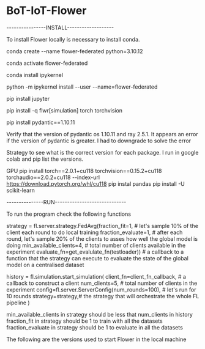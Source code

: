 # BoT-IoT-Flower


----------------INSTALL-------------------



To install Flower locally is necessary to install conda. 

conda create --name flower-federated python=3.10.12

conda activate flower-federated

conda install ipykernel

python -m ipykernel install --user --name=flower-federated

pip install jupyter

pip install -q flwr[simulation] torch torchvision

pip install pydantic==1.10.11


Verify that the version of pydantic os 1.10.11 and ray 2.5.1. It appears an error if the version of pydantic is greater. I had to downgrade to solve the error

Strategy to see what is the correct version for each package. I run in google colab and pip list the versions. 

GPU 
pip install torch==2.0.1+cu118 torchvision==0.15.2+cu118 torchaudio==2.0.2+cu118 --index-url https://download.pytorch.org/whl/cu118
pip instal pandas
pip install -U scikit-learn

---------------RUN-----------------------------

To run the program check the following functions


strategy = fl.server.strategy.FedAvg(fraction_fit=1, # let's sample 10% of the client each round to do local training
                                      fraction_evaluate=1, # after each round, let's sample 20% of the clients to asses how well the global model is doing
                                      min_available_clients=4, # total number of clients available in the experiment
                                      evaluate_fn=get_evalulate_fn(testloader)) # a callback to a function that the strategy can execute to evaluate the state of the global model on a centralised dataset


history = fl.simulation.start_simulation(
    client_fn=client_fn_callback, # a callback to construct a client
    num_clients=5, # total number of clients in the experiment
    config=fl.server.ServerConfig(num_rounds=100), # let's run for 10 rounds
    strategy=strategy,# the strategy that will orchestrate the whole FL pipeline
)


min_available_clients in strategy should be less that num_clients in history
fraction_fit in strategy should be 1 to train with all the datasets
fraction_evaluate in strategy should be 1 to evaluate in all the datasets











The following are the versions used to start Flower in the local machine

